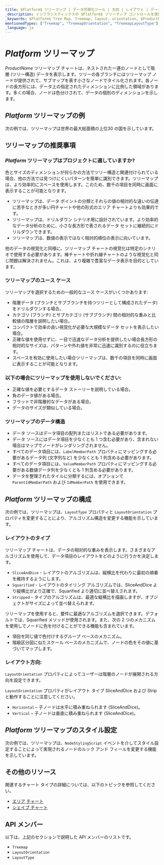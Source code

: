 ```yaml
---
title: $Platform$ ツリーマップ | データ可視化ツール | 方向 | レイアウト | データ バインディング | インフラジスティックス
_description: インフラジスティックスの $Platform$ ツリーマップ コントロールを使用して、複数のレベルをサポートするストリップ、長方形、およびスライスアンドダイス アルゴリズムのデータ ポイントの相対的なウェイトを表示します。$ProductName$ ツリーマップについて説明します。
_keywords: $Platform$ Tree Map, Treemap, layout, orientation, $ProductName$, Infragistics, $Platform$ ツリーマップ, ツリーマップ, レイアウト, 方向, インフラジスティックス
mentionedTypes: ["Treemap", "TreemapOrientation", "TreemapLayoutType"]
_language: ja
---
```

# $Platform$ ツリーマップ
$ProductName$ ツリーマップ チャートは、ネストされた一連のノードとして階層 (ツリー構造) データを表示します。ツリーの各ブランチにはツリーマップ ノードが提供されて、サブマップを表す小さなノードでタイル化されます。各ノードの長方形には、データ上の指定されたディメンションに比例した領域があります。多くの場合、ノードは色分けされて、データの個別のディメンションを示します。

## $Platform$ ツリーマップの例

次の例では、ツリーマップは世界の最大総面積の上位30 の国を示しています。

<code-view style="height: 600px"
           data-demos-base-url="{environment:dvDemosBaseUrl}"
           iframe-src="{environment:dvDemosBaseUrl}/charts/tree-map-overview"
           alt="$Platform$ ツリーマップの例"
           github-src="charts/tree-map/overview">
</code-view>

<div class="divider--half"></div>

## ツリーマップの推奨事項

### $Platform$ ツリーマップはプロジェクトに適していますか?

色とサイズのディメンションが何らかの方法でツリー構造と関連付けられている場合、他の方法では見つけにくいパターンを簡単に識別できます。ツリーマップは、より効率的にスペースを使用します。このため、数千の項目を同時に画面に表示することが可能となります。

- ツリーマップは、データ ポイントの分類とそれらの値の相対的な違いの伝達に苦手なときが多い円チャートや他の形式のエリア チャートよりも効果的です。
- ツリーマップは、ドリルダウン シナリオ用に設計されています。より効率的なデータ分析のために、小さな長方形で表されるデータ セットに継続的にドリルダウンできます。
- ツリーマップは、数値の表示ではなく相対的順位の表示に向いています。

他のデータの視覚化と同様に、ツリーマップ チャートの視覚化は特定のシナリオで使用する必要があります。棒チャートや折れ線チャートのような視覚化と同じ問題は解決されません。これは、より複雑で豊富なデータ表示を目的としています。

### ツリーマップのユース ケース

ツリーマップを選択するための一般的なユース ケースがいくつかあります:

- 階層データ (ブランチとサブブランチを持つツリーとして構成されたデータ) をドリルダウンする場合。
- カテゴリ (ブランチ) とサブカテゴリ (サブブランチ) 間の相対的な重みと比較値の階層を説明したい場合。
- コンパクトで効率の良い視覚化が必要な大規模なデータ セットを表示したい場合。
- 正確な値を使用せずに、一目で迅速なデータ分析を提供したい場合長方形の相対的なサイズは、パターンや外れ値を非常に迅速に識別するのに役立ちます。
- スペースを有効に使用したい場合ツリーマップは、数千の項目を同時に画面に表示することが可能となります。

### 以下の場合にツリーマップを使用しないでください:

- 正確な値を必要とするデータ ストーリーを説明している場合。
- 負のデータ値がある場合。
- フラットで非階層的なデータがある場合。
- データのサイズが類似している場合。

### ツリーマップのデータ構造

- データ ソースはデータ項目の配列またはリストである必要があります。
- データ ソースにはデータ項目を少なくとも 1 つ含む必要があり、含まれない場合はマップでノードがレンダリングされません。
- すべてのデータ項目には、`LabelMemberPath` プロパティにマッピングする必要があるデータ列 (文字列など) を少なくとも 1 列含める必要があります。
- すべてのデータ項目には、`ValueMemberPath` プロパティにマッピングする必要がある数値データ列を少なくとも 1 列含める必要があります。
- データを整理されたタイルに分類するには、オプションで `ParentIdMemberPath` および `IdMemberPath` を使用できます。

## $Platform$ ツリーマップの構成

次の例では、ツリーマップは、`LayoutType` プロパティと `LayoutOrientation` プロパティを変更することにより、アルゴリズム構造を変更する機能を示しています。

<code-view style="height: 600px"
           data-demos-base-url="{environment:dvDemosBaseUrl}"
           iframe-src="{environment:dvDemosBaseUrl}/charts/tree-map-layout"
           alt="$Platform$ ツリーマップのレイアウト構成"
           github-src="charts/tree-map/layout">
</code-view>

<div class="divider--half"></div>

### レイアウトのタイプ

ツリーマップ チャートは、データの相対的な重みを表示します。さまざまなアルゴリズムを使用して、データ項目のレイアウトをどのように行うかを決定します。

- `SliceAndDice` - レイアウトのアルゴリズムは、縦横比を代わりに最初の順番を維持するようにします。
- `Squarified` - レイアウトのタイリング アルゴリズムでは、SliceAndDice より縦横比がより正確で、Squarified より適切に並べ替えされます。
- `Stripped` - タイプのアルゴリズムは、最適な縦横比を描画しますが、オブジェクトがサイズによって並べ替えられます。

ツリーマップを使用すると、要件に最適なアルゴリズムを選択できます。デフォルトでは、Squarified メソッドが使用されます。また、次の 2 つのメカニズムを使用してノードに色を付けることができる機能も含まれています。

- 項目を同じ値で色付けするグループ ベースのメカニズム。
- 階級区分図に似たスケール ベースのメカニズムで、ノードの色をその値に基づいてマップします。

### レイアウト方向:

`LayoutOrientation` プロパティによってユーザーは階層のノードが展開される方向を設定できます。

`LayoutOrientation` プロパティがレイアウト タイプ SliceAndDice および Strip と動作することに注意してください。

- `Horizontal` – 子ノードは水平に積み重ねられます (SliceAndDice)。
- `Vertical` – 子ノードは垂直に積み重ねられます (SliceAndDice)。

## $Platform$ ツリーマップのスタイル設定

次の例では、ツリーマップは、`NodeStylingScript` イベントを介してスタイル設定することによって実現されるノードのルック アンド フィールを変更する機能を示しています。

<code-view style="height: 600px"
           data-demos-base-url="{environment:dvDemosBaseUrl}"
           iframe-src="{environment:dvDemosBaseUrl}/charts/tree-map-styling"
           alt="$Platform$ ツリーマップのスタイル設定"
           github-src="charts/tree-map/styling">
</code-view>

<div class="divider--half"></div>

## その他のリソース

関連するチャート タイプの詳細については、以下のトピックを参照してください。

- [エリア チャート](area-chart.md)
- [シェイプ チャート](shape-chart.md)

## API メンバー

以下は、上記のセクションで説明した API メンバーのリストです。

- `Treemap`
- `LayoutOrientation`
- `LayoutType`
